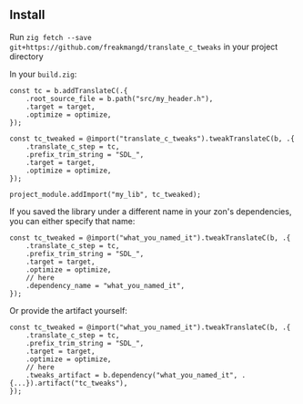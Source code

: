 ## Install
Run `zig fetch --save git+https://github.com/freakmangd/translate_c_tweaks` in your project directory

In your `build.zig`:
```zig
const tc = b.addTranslateC(.{
    .root_source_file = b.path("src/my_header.h"),
    .target = target,
    .optimize = optimize,
});

const tc_tweaked = @import("translate_c_tweaks").tweakTranslateC(b, .{
    .translate_c_step = tc,
    .prefix_trim_string = "SDL_",
    .target = target,
    .optimize = optimize,
});

project_module.addImport("my_lib", tc_tweaked);
```

If you saved the library under a different name in your zon's dependencies, you can either specify that name:
```zig
const tc_tweaked = @import("what_you_named_it").tweakTranslateC(b, .{
    .translate_c_step = tc,
    .prefix_trim_string = "SDL_",
    .target = target,
    .optimize = optimize,
    // here
    .dependency_name = "what_you_named_it",
});
```
Or provide the artifact yourself:
```zig
const tc_tweaked = @import("what_you_named_it").tweakTranslateC(b, .{
    .translate_c_step = tc,
    .prefix_trim_string = "SDL_",
    .target = target,
    .optimize = optimize,
    // here
    .tweaks_artifact = b.dependency("what_you_named_it", .{...}).artifact("tc_tweaks"),
});
```
